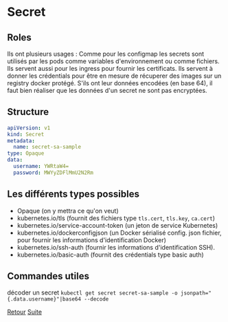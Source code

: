 # Secret
## Roles
Ils ont plusieurs usages :
Comme pour les configmap les secrets sont utilisés par les pods comme variables d'environnement ou comme fichiers.
Ils servent aussi pour les ingress pour fournir les certificats.
Ils servent à donner les crédentials pour être en mesure de récuperer des images sur un registry docker protégé.
S'ils ont leur données encodées (en base 64), il faut bien réaliser que les données d'un secret ne sont pas encryptées.

## Structure
```yaml
apiVersion: v1
kind: Secret
metadata:
  name: secret-sa-sample
type: Opaque
data:
  username: YWRtaW4=
  password: MWYyZDFlMmU2N2Rm  
```
## Les différents types possibles
- Opaque (on y mettra ce qu'on veut) 
- kubernetes.io/tls (fournit des fichiers type `tls.cert`, `tls.key`, `ca.cert`)
- kubernetes.io/service-account-token (un jeton de service Kubernetes)
- kubernetes.io/dockerconfigjson (un Docker sérialisé config. json fichier, pour fournir les informations d'identification Docker) 
- kubernetes.io/ssh-auth (fournir les informations d'identification SSH).
- kubernetes.io/basic-auth (fournit des crédentials type basic auth)
## Commandes utiles
décoder un secret
`kubectl get secret secret-sa-sample -o jsonpath="{.data.username}"|base64 --decode`

[Retour](https://obeyler.github.io/Formation-K8S/) [Suite](https://obeyler.github.io/Formation-K8S/Chapitres/Workload.html)
